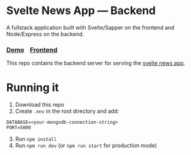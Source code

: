 # Svelte News App — Backend

A fullstack application built with Svelte/Sapper on the frontend and Node/Express on the backend.

### [Demo](https://svelte-news-app.herokuapp.com/)&nbsp;&nbsp;&nbsp;&nbsp;[Frontend](https://github.com/Kattlover99/svelte-node-news-app)

This repo contains the backend server for serving the [svelte news app](https://github.com/Kattlover99/svelte-node-news-app).

# Running it

1. Download this repo
2. Create `.env` in the root directory and add:
```
DATABASE=<your-mongodb-connection-string>
PORT=5000
```
3. Run `npm install`
4. Run `npm run dev` (or `npm run start` for production mode)

